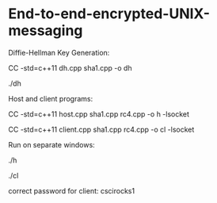# End-to-end-encrypted-UNIX-messaging

Diffie-Hellman Key Generation:

CC -std=c++11 dh.cpp sha1.cpp -o dh

./dh



Host and client programs:

CC -std=c++11 host.cpp sha1.cpp rc4.cpp -o h -lsocket

CC -std=c++11 client.cpp sha1.cpp rc4.cpp -o cl -lsocket



Run on separate windows:

./h  

./cl


correct password for client: cscirocks1
